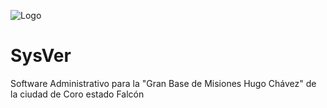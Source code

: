 ![Logo](https://live.staticflickr.com/65535/52832552780_c962f3ff02_m.jpg)
# SysVer 
Software Administrativo para la "Gran Base de Misiones Hugo Chávez" de la ciudad de Coro estado Falcón
